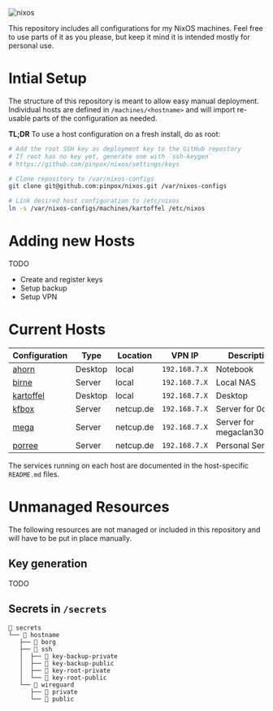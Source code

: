 ![nixos](https://socialify.git.ci/pinpox/nixos/image?description=1&descriptionEditable=My%20NixOS%20Configurations&font=Source%20Code%20Pro&forks=1&issues=1&logo=https%3A%2F%2Fpablo.tools%2Fnixoscolorful.svg&owner=1&pattern=Circuit%20Board&pulls=1&stargazers=1&theme=Light)

This repository includes all configurations for my NixOS machines. Feel free to
use parts of it as you please, but keep it mind it is intended mostly for
personal use.

# Intial Setup

The structure of this repository is meant to allow easy manual deployment.
Individual hosts are defined in `/machines/<hostname>` and will import
re-usable parts of the configuration as needed. 

**TL;DR** To use a host configuration on a fresh install, do as root:
```bash
# Add the root SSH key as deployment key to the GitHub repostory
# If root has no key yet, generate one with `ssh-keygen`
# https://github.com/pinpox/nixos/settings/keys

# Clone repository to /var/nixos-configs
git clone git@github.com:pinpox/nixos.git /var/nixos-configs

# Link desired host configuration to /etc/nixos
ln -s /var/nixos-configs/machines/kartoffel /etc/nixos
```

# Adding new Hosts

TODO
- Create and register keys
- Setup backup
- Setup VPN

# Current Hosts

| Configuration                       | Type      | Location    | VPN IP | Description                  |
| ----------------------------------- | --------- | ----------- | ------ | ---------------------------- |
| [ahorn](./machines/ahorn)           | Desktop   | local       | `192.168.7.X` | Notebook                     |
| [birne](./machines/birne)           | Server    | local       | `192.168.7.X` | Local NAS                    |
| [kartoffel](./machines/kartoffel)   | Desktop   | local       | `192.168.7.X` | Desktop                      |
| [kfbox](./machines/kfbox)           | Server    | netcup.de   | `192.168.7.X` | Server for 0cx.de            |
| [mega](./machines/mega)             | Server    | netcup.de   | `192.168.7.X` | Server for megaclan3000.de   |
| [porree](./machines/porree)         | Server    | netcup.de   | `192.168.7.X` | Personal Server              |

The services running on each host are documented in the host-specific
`README.md` files.

# Unmanaged Resources

The following resources are not managed or included in this repository and will
have to be put in place manually.

## Key generation
TODO

## Secrets in `/secrets`
```
 secrets
└──  hostname
   ├──  borg
   ├──  ssh
   │  ├──  key-backup-private
   │  ├──  key-backup-public
   │  ├──  key-root-private
   │  └──  key-root-public
   └──  wireguard
      ├──  private
      └──  public
```
